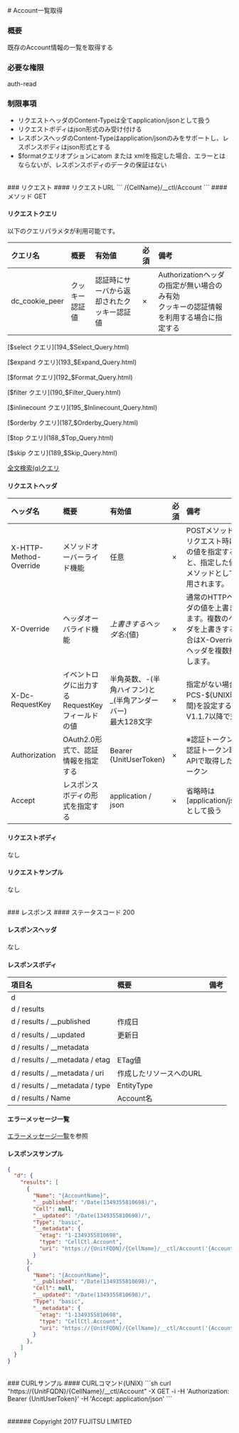 ﻿﻿﻿# Account一覧取得
### 概要
既存のAccount情報の一覧を取得する

### 必要な権限
auth-read

### 制限事項
* リクエストヘッダのContent-Typeは全てapplication/jsonとして扱う
* リクエストボディはjson形式のみ受け付ける
* レスポンスヘッダのContent-Typeはapplication/jsonのみをサポートし、レスポンスボディはjson形式とする
* $formatクエリオプションにatom または xmlを指定した場合、エラーとはならないが、レスポンスボディのデータの保証はない

<br>
### リクエスト
#### リクエストURL
```
/{CellName}/__ctl/Account
```
#### メソッド
GET

#### リクエストクエリ
以下のクエリパラメタが利用可能です。

|クエリ名<br>|概要<br>|有効値<br>|必須<br>|備考<br>|
|:--|:--|:--|:--|:--|
|dc_cookie_peer<br>|クッキー認証値<br>|認証時にサーバから返却されたクッキー認証値<br>|×<br>|Authorizationヘッダの指定が無い場合のみ有効<br>クッキーの認証情報を利用する場合に指定する<br>|

[$select クエリ](194_$Select_Query.html)

[$expand クエリ](193_$Expand_Query.html)

[$format クエリ](192_$Format_Query.html)

[$filter クエリ](190_$Filter_Query.html)

[$inlinecount クエリ](195_$Inlinecount_Query.html)

[$orderby クエリ](187_$Orderby_Query.html)

[$top クエリ](188_$Top_Query.html)

[$skip クエリ](189_$Skip_Query.html)

[全文検索(q)クエリ](196_Full_Text_Search_Query.html)

#### リクエストヘッダ

|ヘッダ名<br>|概要<br>|有効値<br>|必須<br>|備考<br>|
|:--|:--|:--|:--|:--|
|X-HTTP-Method-Override<br>|メソッドオーバーライド機能<br>|任意<br>|×<br>|POSTメソッドでリクエスト時にこの値を指定すると、指定した値がメソッドとして使用されます。<br>|
|X-Override<br>|ヘッダオーバライド機能<br>|${上書きするヘッダ名}:${値}<br>|×<br>|通常のHTTPヘッダの値を上書きします。複数のヘッダを上書きする場合はX-Overrideヘッダを複数指定します。<br>|
|X-Dc-RequestKey<br>|イベントログに出力するRequestKeyフィールドの値<br>|半角英数、-(半角ハイフン)と_(半角アンダーバー)<br>最大128文字<br>|×<br>|指定がない場合、PCS-${UNIX時間}を設定する<br>V1.1.7以降で対応<br>|
|Authorization<br>|OAuth2.0形式で、認証情報を指定する<br>|Bearer {UnitUserToken}<br>|×<br>|※認証トークンは認証トークン取得APIで取得したトークン<br>|
|Accept<br>|レスポンスボディの形式を指定する<br>|application / json<br>|×<br>|省略時は[application/json]として扱う<br>|
#### リクエストボディ
なし

#### リクエストサンプル
なし

<br>
### レスポンス
#### ステータスコード
200

#### レスポンスヘッダ
なし

#### レスポンスボディ

|項目名<br>|概要<br>|備考<br>|
|:--|:--|:--|
|d<br>|&#160;<br>|&#160;<br>|
|d / results<br>|&#160;<br>|&#160;<br>|
|d / results / __published<br>|作成日<br>|&#160;<br>|
|d / results / __updated<br>|更新日<br>|&#160;<br>|
|d / results / __metadata<br>|&#160;<br>|&#160;<br>|
|d / results / __metadata / etag<br>|ETag値<br>|&#160;<br>|
|d / results / __metadata / uri<br>|作成したリソースへのURL<br>|&#160;<br>|
|d / results / __metadata / type<br>|EntityType<br>|&#160;<br>|
|d / results / Name<br>|Account名<br>|&#160;<br>|
#### エラーメッセージ一覧
[エラーメッセージ一覧](200_Error_Messages.html)を参照

#### レスポンスサンプル
```json
{
  "d": {
    "results": [
      {
        "Name": "{AccountName}",
        "__published": "/Date(1349355810698)/",
        "Cell": null,
        "__updated": "/Date(1349355810698)/",
        "Type": "basic",
        "__metadata": {
          "etag": "1-1349355810698",
          "type": "CellCtl.Account",
          "uri": "https://{UnitFQDN}/{CellName}/__ctl/Account('{AccountName}')"
        }
      },
      {
        "Name": "{AccountName}",
        "__published": "/Date(1349355810698)/",
        "Cell": null,
        "__updated": "/Date(1349355810698)/",
        "Type": "basic",
        "__metadata": {
          "etag": "1-1349355810698",
          "type": "CellCtl.Account",
          "uri": "https://{UnitFQDN}/{CellName}/__ctl/Account('{AccountName}')"
        }
      },
    ]
  }
}
```
<br>
### CURLサンプル
#### CURLコマンド(UNIX)
```sh
curl "https://{UnitFQDN}/{CellName}/__ctl/Account" -X GET -i -H 'Authorization: Bearer {UnitUserToken}' -H 'Accept: application/json'
```
<br>
<br>
<br>
###### Copyright 2017    FUJITSU LIMITED
